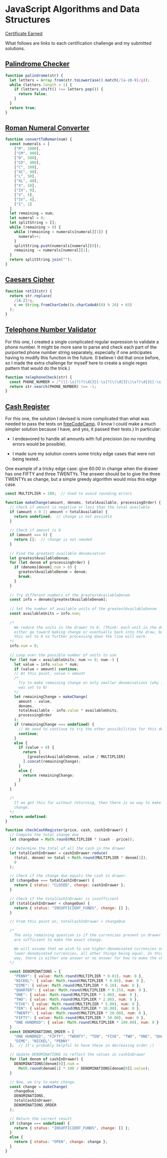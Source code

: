 # JavaScript Algorithms and Data Structures

[Certificate Earned](https://www.freecodecamp.org/certification/fcc9a3972be-fd42-4531-8f15-7c17b0f8d1cd/javascript-algorithms-and-data-structures)

What follows are links to each certification challenge and my submitted 
solutions.

## [Palindrome Checker](https://www.freecodecamp.org/learn/javascript-algorithms-and-data-structures/javascript-algorithms-and-data-structures-projects/palindrome-checker)

```javascript
function palindrome(str) {
  let letters = Array.from(str.toLowerCase().match(/[a-z0-9]/g));
  while (letters.length > 1) {
    if (letters.shift() !== letters.pop()) {
      return false;
    }
  }
  return true;
}
```

## [Roman Numeral Converter](https://www.freecodecamp.org/learn/javascript-algorithms-and-data-structures/javascript-algorithms-and-data-structures-projects/roman-numeral-converter)

```javascript
function convertToRoman(num) {
  const numerals = [
    ["M", 1000],
    ["CM", 900],
    ["D", 500],
    ["CD", 400],
    ["C", 100],
    ["XC", 90],
    ["L", 50],
    ["XL", 40],
    ["X", 10],
    ["IX", 9],
    ["V", 5],
    ["IV", 4],
    ["I", 1]
  ]
  let remaining = num;
  let numeral = 0;
  let splitString = [];
  while (remaining > 0) {
    while (remaining < numerals[numeral][1]) {
      numeral++;
    }
    splitString.push(numerals[numeral][0]);
    remaining -= numerals[numeral][1];
  }
  return splitString.join("");
}
```

## [Caesars Cipher](https://www.freecodecamp.org/learn/javascript-algorithms-and-data-structures/javascript-algorithms-and-data-structures-projects/caesars-cipher)

```javascript
function rot13(str) {
  return str.replace(
    /[A-Z]/g, 
    c => String.fromCharCode((c.charCodeAt(0) % 26) + 65)
  );
}
```

## [Telephone Number Validator](https://www.freecodecamp.org/learn/javascript-algorithms-and-data-structures/javascript-algorithms-and-data-structures-projects/telephone-number-validator)

For this one, I created a single complicated regular expression to validate a 
phone number. It might be more sane to parse and check each part of the 
purported phone number string separately, especially if one anticipates having 
to modify this function in the future. (I believe I did that once before, so I 
made the extra challenge for myself here to create a single regex pattern that 
would do the trick.)

```javascript
function telephoneCheck(str) {
  const PHONE_NUMBER = /^(1[-\s]?)?(\d{3}[-\s]?|\(\d{3}\)\s?)\d{3}[-\s]?\d{4}$/;
  return str.search(PHONE_NUMBER) !== -1;
}
```

## [Cash Register](https://www.freecodecamp.org/learn/javascript-algorithms-and-data-structures/javascript-algorithms-and-data-structures-projects/cash-register)

For this one, the solution I devised is more complicated than what was needed 
to pass the tests on [freeCodeCamp](https://www.freecodecamp.org/). (I know I 
could make a much simpler solution because I have, and yes, it passed their 
tests.) In particular: 

* I endeavored to handle all amounts with full precision (so no rounding errors 
would be possible).

* I made sure my solution covers some tricky edge cases that were not being 
tested.

One example of a tricky edge case: give 60.00 in change when the drawer has one 
FIFTY and three TWENTYs. The answer should be to give the three TWENTYs as 
change, but a simple greedy algorithm would miss this edge case.

```javascript
const MULTIPLIER = 100;  // Used to avoid rounding errors

function makeChange(amount, denoms, totalAvailable, processingOrder) {
  // Check if amount is negative or less than the total available
  if (amount < 0 || amount > totalAvailable) {
    return undefined;  // change is not possible
  }
  
  // Check if amount is 0
  if (amount === 0) {
    return [];  // change is not needed
  }
  
  // Find the greatest available denomination
  let greatestAvailableDenom;
  for (let denom of processingOrder) {
    if (denoms[denom].num > 0) {
      greatestAvailableDenom = denom;
      break;
    }
  }
  
  // Try different numbers of the greatestAvailableDenom
  const info = denoms[greatestAvailableDenom];
  
  // Set the number of available units of the greatestAvailableDenom
  const availableUnits = info.num;
  
  /*
    We reduce the units in the drawer to 0. (Think: each unit in the draw will 
    either go toward making change or eventually back into the draw, but we need 
    this set to 0 so further processing down the line will work.
  */
  info.num = 0;
  
  // Loop over the possible number of units to use
  for (let num = availableUnits; num >= 0; num--) {
    let value = info.value * num;
    if (value > amount) continue;
    // At this point, value < amount
    /*
      Try to make remaining change on only smaller denominations (why info.num 
      was set to 0)
    */
    let remainingChange = makeChange(
      amount - value, 
      denoms, 
      totalAvailable - info.value * availableUnits, 
      processingOrder
    );
    if (remainingChange === undefined) {
      // We need to continue to try the other possibilities for this denom
      continue;
    }
    else {
      if (value > 0) {
        return [
          [greatestAvailableDenom, value / MULTIPLIER]
        ].concat(remainingChange);
      }
      else {
        return remainingChange;
      }
    }
  }

  /*
    If we get this far without returning, then there is no way to make the 
    change.
  */
  return undefined;
}

function checkCashRegister(price, cash, cashInDrawer) {
  // Compute the total change due
  let changeDue = Math.round(MULTIPLIER * (cash - price));

  // Determine the total of all the cash in the drawer
  let totalCashInDrawer = cashInDrawer.reduce(
    (total, denom) => total + Math.round(MULTIPLIER * denom[1]), 
    0
  );

  // Check if the change due equals the cash in drawer.
  if (changeDue === totalCashInDrawer) {
    return { status: "CLOSED", change: cashInDrawer };
  }

  // Check if the totalCashInDrawer is insufficient
  if (totalCashInDrawer < changeDue) {
    return { status: "INSUFFICIENT_FUNDS", change: [] };
  }

  // From this point on, totalCashInDrawer > changeDue

  /*
    The only remaining question is if the currencies present in drawer
    are sufficient to make the exact change.

    We will assume that we wish to use higher-denominated currencies over
    lower-denominated currencies, all other things being equal. In this
    way, there is either one answer or no answer for how to make the change. 
  */

  const DENOMINATIONS = {
    "PENNY": { value: Math.round(MULTIPLIER * 0.01), num: 0 },
    "NICKEL": { value: Math.round(MULTIPLIER * 0.05), num: 0 },
    "DIME": { value: Math.round(MULTIPLIER * 0.10), num: 0 },
    "QUARTER": { value: Math.round(MULTIPLIER * 0.25), num: 0 },
    "ONE": { value: Math.round(MULTIPLIER * 1.00), num: 0 },
    "TWO": { value: Math.round(MULTIPLIER * 2.00), num: 0 },
    "FIVE": { value: Math.round(MULTIPLIER * 5.00), num: 0 },
    "TEN": { value: Math.round(MULTIPLIER * 10.00), num: 0 },
    "TWENTY": { value: Math.round(MULTIPLIER * 20.00), num: 0 },
    "FIFTY": { value: Math.round(MULTIPLIER * 50.00), num: 0 },
    "ONE HUNDRED": { value: Math.round(MULTIPLIER * 100.00), num: 0 }
  }
  const DENOMINATIONS_ORDER = [
    "ONE HUNDRED", "FIFTY", "TWENTY", "TEN", "FIVE", "TWO", "ONE", "QUARTER", 
    "DIME", "NICKEL", "PENNY"
  ];  // It's probably helpful to have these in decreasing order ;)

  // Update DENOMINATIONS to reflect the values in cashInDrawer
  for (let denom of cashInDrawer) {
    DENOMINATIONS[denom[0]].num = 
      Math.round(denom[1] * 100 / DENOMINATIONS[denom[0]].value);
  }

  // Now, we try to make change.
  const change = makeChange(
    changeDue, 
    DENOMINATIONS, 
    totalCashInDrawer, 
    DENOMINATIONS_ORDER
  );

  // Return the correct result
  if (change === undefined) {
    return { status: "INSUFFICIENT_FUNDS", change: [] };
  }
  else {
    return { status: "OPEN", change: change };
  }
}
```

